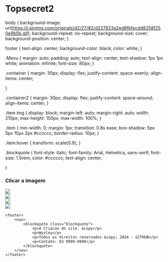 # Topsecret2
<html lang="pt-br">

<head>
    <meta charset="UTF-8">
    <meta name="viewport" content="width=device-width, initial-scale=1.0">
    <link rel="stylesheet" href="Style.css">
    <link rel="stylesheet" href="Reset.css">
    <title>Novos Estilos</title>
</head>
<sctyle>

  body {
    background-image: url(https://i.pinimg.com/originals/d2/27/82/d227823a2ed8fbfecdd8258f250e9b5b.gif);
    background-repeat: no-repeat;
    background-size: cover;
    background-position: center;
}

footer {
    text-align: center;
    background-color: black;
    color: white;
}

.Menu {
    margin: auto;
    padding: auto;
    text-align: center;
    text-shadow: 1px 1px white;
    animation: infinite;
    font-size: 80px;
}

.container {
    margin: 30px;
    display: flex;
    justify-content: space-evenly;
    align-items: center;

}

.container2 {
    margin: 30px;
    display: flex;
    justify-content: space-around;
    align-items: center;
}

.item img {
    display: block;
    margin-left: auto;
    margin-right: auto;
    width: 210px;
    max-height: 150px;
    max-width: 100%;
}

.item {
    min-width: 0;
    margin: 1px;
    transition: 0.8s ease;
    box-shadow: 5px 5px 10px 2px #cccccc;
    border-radius: 10px;
}

.item:hover {
    transform: scale(0.9);
}

.blockquote {
    font-style: italic;
    font-family: Arial, Helvetica, sans-serif;
    font-size: 1.5rem;
    color: #cccccc;
    text-align: center;

}

        
</sctyle>

<!-- Menu -->
<div class="Menu">
    <h3>Clicar a imagem</h3>
</div>
<!-- Fim Menu -->

<body>
    <div class="container">
        <div class="item">
            <a href="estilo 1/Index1.html">
                <img
                    src="https://encrypted-tbn0.gstatic.com/images?q=tbn:ANd9GcRsyUPgYuJ5tMlotD8E5VlU9eDeagaS8-V89tzhMrg3cna5ic-qNrGSssseyqBiYFSUAqI&usqp=CAU" />
            </a>
        </div>
        <div class="item">
            <a href="/estilo 2/Index1.html">
                <img
                    src="https://encrypted-tbn0.gstatic.com/images?q=tbn:ANd9GcRsyUPgYuJ5tMlotD8E5VlU9eDeagaS8-V89tzhMrg3cna5ic-qNrGSssseyqBiYFSUAqI&usqp=CAU" />
            </a>
        </div>
    </div>
    <div class="container">
        <div class="item">
            <a href="/estilo 3/Index1.html">
                <img
                    src="https://encrypted-tbn0.gstatic.com/images?q=tbn:ANd9GcRsyUPgYuJ5tMlotD8E5VlU9eDeagaS8-V89tzhMrg3cna5ic-qNrGSssseyqBiYFSUAqI&usqp=CAU" />
            </a>
        </div>
        <div class="item">
            <a href="https://github.com/wysley23">
                <img
                    src="https://encrypted-tbn0.gstatic.com/images?q=tbn:ANd9GcRDdraOP0lSWd9prQnS7x7Rk3Gm18vMZltYpw&s" />
            </a>
        </div>
    </div>

    <footer>
        <nav>
            <blockquote class="blockquote">
                <p>A Criacao do site. &copy</p>
                <p>Wysley</p>
                <p>Todos os direitos reservados &copy; 2024 - GITHUB</p>
                <p>Contato: 83 9999-9999</p>
            </blockquote>
        </nav>
    </footer>

</body>

</html>
